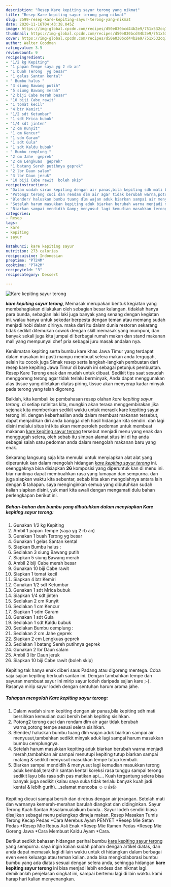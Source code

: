 ```yaml
---
description: "Resep Kare kepiting sayur terong yang nikmat"
title: "Resep Kare kepiting sayur terong yang nikmat"
slug: 2599-resep-kare-kepiting-sayur-terong-yang-nikmat
date: 2020-11-16T04:43:38.045Z
image: https://img-global.cpcdn.com/recipes/d50e030bcd44b2e9/751x532cq70/kare-kepiting-sayur-terong-foto-resep-utama.jpg
thumbnail: https://img-global.cpcdn.com/recipes/d50e030bcd44b2e9/751x532cq70/kare-kepiting-sayur-terong-foto-resep-utama.jpg
cover: https://img-global.cpcdn.com/recipes/d50e030bcd44b2e9/751x532cq70/kare-kepiting-sayur-terong-foto-resep-utama.jpg
author: Walter Goodman
ratingvalue: 3.5
reviewcount: 9
recipeingredient:
- "1/2 kg Kepiting"
- "1 papan Tempe saya yg 2 rb an"
- "1 buah Terong  yg besar"
- "1 gelas Santan kental"
- " Bumbu halus "
- "3 siung Bawang putih"
- "5 siung Bawang merah"
- "2 biji Cabe merah besar"
- "10 biji Cabe rawit"
- "1 tomat kecil"
- "4 btr Kemiri"
- "1/2 sdt Ketumbar"
- "1 sdt Mrica bubuk"
- "1/4 sdt jinten"
- "2 cm Kunyit"
- "1 cm Kencur"
- "1 sdm Garam"
- "1 sdt Gula"
- "1 sdt Kaldu bubuk"
- " Bumbu cemplung "
- "2 cm Jahe  geprek"
- "2 cm Lengkuas  geprek"
- "1 batang Sereh putihnya geprek"
- "2 lbr Daun salam"
- "3 lbr Daun jeruk"
- "10 biji Cabe rawit  boleh skip"
recipeinstructions:
- "Dalam wadah siram kepiting dengan air panas,bila kepiting sdh mati bersihkan kemudian cuci bersih belah kepiting sisihkan."
- "Potong2 terong cuci dan rendam dlm air agar tidak berubah warna,potong tempe sesuai selera sisihkan."
- "Blender/ haluskan bumbu tuang dlm wajan aduk biarkan sampai air menyusut,tambahkan sedikit minyak aduk lagi sampai harum masukkan bumbu cemplungnya."
- "Setelah harum masukkan kepiting aduk biarkan berubah warna menjadi merah,tambahkan air sampai menutupi kepiting tutup biarkan sampai matang &amp; sedikit menyusut masukkan tempe tutup kembali."
- "Biarkan sampai mendidih &amp; menyusut lagi kemudian masukkan terong aduk kembali,terakhir santan kental koreksi rasa tunggu sampai terong sedikit layu bila rasa sdh pas matikan api.... Kuah tergantung selera bisa banyak juga sedikit (kalau saya suka tidak terlalu banyak kuah jadi kental &amp; lebih gurih)....selamat mencoba ☺☺👍👍"
categories:
- Resep
tags:
- kare
- kepiting
- sayur

katakunci: kare kepiting sayur 
nutrition: 273 calories
recipecuisine: Indonesian
preptime: "PT24M"
cooktime: "PT42M"
recipeyield: "3"
recipecategory: Dessert

---
```



![Kare kepiting sayur terong](https://img-global.cpcdn.com/recipes/d50e030bcd44b2e9/751x532cq70/kare-kepiting-sayur-terong-foto-resep-utama.jpg)

<b><i>kare kepiting sayur terong</i></b>, Memasak merupakan bentuk kegiatan yang membahagiakan dilakukan oleh sebagian besar kalangan. tidaklah hanya para bunda, sebagian laki laki juga banyak yang senang dengan kegiatan ini. walau hanya untuk sekedar berpesta dengan teman atau memang sudah menjadi hobi dalam dirinya. maka dari itu dalam dunia restoran sekarang tidak sedikit ditemukan cowok dengan skill memasak yang mumpuni, dan banyak sekali juga kita jumpai di berbagai rumah makan dan stand makanan mall yang mempunyai chef pria sebagai juru masak andalan nya.

Kenikmatan kepiting serta bumbu kare khas Jawa Timur yang terdapat dalam masakan ini pasti mampu membuat selera makan anda tergugah, selain itu cocok juga Simak resep serta langkah-langkah pembuatan dari resep kare kepiting Jawa Timur di bawah ini sebagai petunjuk pembuatan. Resep Kare Terong enak dan mudah untuk dibuat. Sedikit tips saat sesudah menggoreng terong agar tidak terlalu berminyak, Anda dapat menggunakan alas tissue yang diletakan diatas piring, tissue akan menyerap kadar minyak pada terong yang telah digoreng.

Baiklah, kita kembali ke pembahasan resep olahan <i>kare kepiting sayur terong</i>. di setiap rutinitas kita, mungkin akan terasa menggembirakan jika sejenak kita memberikan sedikit waktu untuk meracik kare kepiting sayur terong ini. dengan keberhasilan anda dalam membuat makanan tersebut, dapat menjadikan diri anda bangga oleh hasil hidangan kita sendiri. dan lagi disini melalui situs ini kita akan memperoleh pedoman untuk membuat makanan <u>kare kepiting sayur terong</u> tersebut menjadi menu yang enak dan menggugah selera, oleh sebab itu simpan alamat situs ini di hp anda sebagai salah satu pedoman anda dalam mengolah makanan baru yang enak.


Sekarang langsung saja kita memulai untuk menyiapkan alat alat yang diperuntuk kan dalam mengolah hidangan <u><i>kare kepiting sayur terong</i></u> ini. seenggaknya bisa disiapkan <b>26</b> komposisi yang diperuntuk kan di menu ini. biar nantinya dapat membuahkan rasa yang lumayan dan sempurna. dan juga siapkan waktu kita sebentar, sebab kita akan mengolahnya antara lain dengan <b>5</b> tahapan. saya menginginkan semua yang dibutuhkan sudah kalian siapkan disini, yuk mari kita awali dengan mengamati dulu bahan perlengkapan berikut ini.

<!--inarticleads1-->

##### Bahan-bahan dan bumbu yang dibutuhkan dalam menyiapkan Kare kepiting sayur terong:

1. Gunakan 1/2 kg Kepiting
1. Ambil 1 papan Tempe (saya yg 2 rb an)
1. Gunakan 1 buah Terong  yg besar
1. Gunakan 1 gelas Santan kental
1. Siapkan  Bumbu halus :
1. Sediakan 3 siung Bawang putih
1. Siapkan 5 siung Bawang merah
1. Ambil 2 biji Cabe merah besar
1. Gunakan 10 biji Cabe rawit
1. Siapkan 1 tomat kecil
1. Siapkan 4 btr Kemiri
1. Gunakan 1/2 sdt Ketumbar
1. Gunakan 1 sdt Mrica bubuk
1. Siapkan 1/4 sdt jinten
1. Sediakan 2 cm Kunyit
1. Sediakan 1 cm Kencur
1. Siapkan 1 sdm Garam
1. Gunakan 1 sdt Gula
1. Sediakan 1 sdt Kaldu bubuk
1. Sediakan  Bumbu cemplung :
1. Sediakan 2 cm Jahe  geprek
1. Siapkan 2 cm Lengkuas  geprek
1. Sediakan 1 batang Sereh putihnya geprek
1. Gunakan 2 lbr Daun salam
1. Ambil 3 lbr Daun jeruk
1. Siapkan 10 biji Cabe rawit  (boleh skip)


Kepiting tak hanya enak diberi saus Padang atau digoreng mentega. Coba saja sajian kepiting berkuah santan ini. Dengan tambahkan tempe dan sayuran membuat sayur ini mirip sayur lodeh daripada sajian kare ;-). Rasanya mirip sayur lodeh dengan sentuhan harum aroma jahe. 

<!--inarticleads2-->

##### Tahapan mengolah Kare kepiting sayur terong:

1. Dalam wadah siram kepiting dengan air panas,bila kepiting sdh mati bersihkan kemudian cuci bersih belah kepiting sisihkan.
1. Potong2 terong cuci dan rendam dlm air agar tidak berubah warna,potong tempe sesuai selera sisihkan.
1. Blender/ haluskan bumbu tuang dlm wajan aduk biarkan sampai air menyusut,tambahkan sedikit minyak aduk lagi sampai harum masukkan bumbu cemplungnya.
1. Setelah harum masukkan kepiting aduk biarkan berubah warna menjadi merah,tambahkan air sampai menutupi kepiting tutup biarkan sampai matang &amp; sedikit menyusut masukkan tempe tutup kembali.
1. Biarkan sampai mendidih &amp; menyusut lagi kemudian masukkan terong aduk kembali,terakhir santan kental koreksi rasa tunggu sampai terong sedikit layu bila rasa sdh pas matikan api.... Kuah tergantung selera bisa banyak juga sedikit (kalau saya suka tidak terlalu banyak kuah jadi kental &amp; lebih gurih)....selamat mencoba ☺☺👍👍


Kepiting dicuci sampai bersih dan direbus dengan air jerangan. Setelah mati dan warnanya kemerah-merahan barulah diangkat dan didinginkan. Sayur Terong Kuah Santan Assalamualaikum bunda.. Sayur lodeh sendiri biasa disajikan sebagai menu pelengkap dimeja makan. Resep Masakan Tumis Terong Kecap Pedas *Cara Merebus Ayam PENYET *Resep Mie Setan Pedas *Resep Mie Rebus Asli Enak *Resep Mie Ramen Pedas *Resep Mie Goreng Jawa *Cara Membuat Kaldu Ayam *Cara. 

Berikut sedikit bahasan hidangan perihal bumbu <u>kare kepiting sayur terong</u> yang sempurna. saya ingin kalian sudah paham dengan artikel diatas, dan anda dapat memasak lagi di lain waktu untuk di hidangkan dalam berbagai even even keluarga atau teman kalian. anda bisa mengkolaborasi bumbu bumbu yang ada diatas sesuai dengan selera anda, sehingga hidangan <b>kare kepiting sayur terong</b> ini bisa menjadi lebih endess dan nikmat lagi. demikianlah penjelasan singkat ini, sampai bertemu lagi di lain waktu. kami harap hari kalian menyenangkan.

